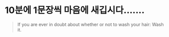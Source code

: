 
# 10분에 1문장씩 마음에 새깁시다.......

> If you are ever in doubt about whether or not to wash your hair: Wash it.

